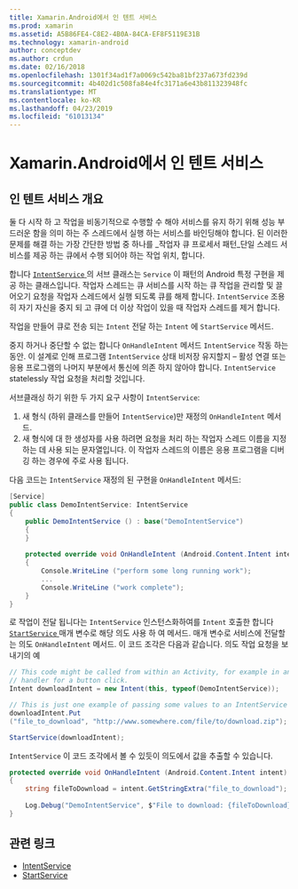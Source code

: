 ```yaml
---
title: Xamarin.Android에서 인 텐트 서비스
ms.prod: xamarin
ms.assetid: A5B86FE4-C8E2-4B0A-84CA-EF8F5119E31B
ms.technology: xamarin-android
author: conceptdev
ms.author: crdun
ms.date: 02/16/2018
ms.openlocfilehash: 1301f34ad1f7a0069c542ba81bf237a673fd239d
ms.sourcegitcommit: 4b402d1c508fa84e4fc3171a6e43b811323948fc
ms.translationtype: MT
ms.contentlocale: ko-KR
ms.lasthandoff: 04/23/2019
ms.locfileid: "61013134"
---
```

# <a name="intent-services-in-xamarinandroid"></a>Xamarin.Android에서 인 텐트 서비스

## <a name="intent-services-overview"></a>인 텐트 서비스 개요

둘 다 시작 하 고 작업을 비동기적으로 수행할 수 해야 서비스를 유지 하기 위해 성능 부드러운 함을 의미 하는 주 스레드에서 실행 하는 서비스를 바인딩해야 합니다. 된 이러한 문제를 해결 하는 가장 간단한 방법 중 하나를 _작업자 큐 프로세서 패턴_단일 스레드 서비스를 제공 하는 큐에서 수행 되어야 하는 작업 위치, 합니다. 

합니다 [ `IntentService` ](https://developer.xamarin.com/api/type/Android.App.IntentService/) 의 서브 클래스는 `Service` 이 패턴의 Android 특정 구현을 제공 하는 클래스입니다. 작업자 스레드는 큐 서비스를 시작 하는 큐 작업을 관리할 및 끌어오기 요청을 작업자 스레드에서 실행 되도록 큐를 해제 합니다. `IntentService` 조용히 자기 자신을 중지 되 고 큐에 더 이상 작업이 있을 때 작업자 스레드를 제거 합니다.
 
작업을 만들어 큐로 전송 되는 `Intent` 전달 하는 `Intent` 에 `StartService` 메서드.

중지 하거나 중단할 수 없는 합니다 `OnHandleIntent` 메서드 `IntentService` 작동 하는 동안. 이 설계로 인해 프로그램 `IntentService` 상태 비저장 유지할지 &ndash; 활성 연결 또는 응용 프로그램의 나머지 부분에서 통신에 의존 하지 않아야 합니다. `IntentService` statelessly 작업 요청을 처리할 것입니다.

서브클래싱 하기 위한 두 가지 요구 사항이 `IntentService`:

1. 새 형식 (하위 클래스를 만들어 `IntentService`)만 재정의 `OnHandleIntent` 메서드.
2. 새 형식에 대 한 생성자를 사용 하려면 요청을 처리 하는 작업자 스레드 이름을 지정 하는 데 사용 되는 문자열입니다. 이 작업자 스레드의 이름은 응용 프로그램을 디버깅 하는 경우에 주로 사용 됩니다.

다음 코드는 `IntentService` 재정의 된 구현을 `OnHandleIntent` 메서드:

```csharp
[Service]
public class DemoIntentService: IntentService
{
    public DemoIntentService () : base("DemoIntentService")
    {
    }
    
    protected override void OnHandleIntent (Android.Content.Intent intent)
    {
        Console.WriteLine ("perform some long running work");
        ...
        Console.WriteLine ("work complete");
    }
}
```

로 작업이 전달 됩니다는 `IntentService` 인스턴스화하여를 `Intent` 호출한 합니다 [ `StartService` ](https://developer.xamarin.com/api/member/Android.Content.Context.StartService/p/Android.Content.Intent/) 매개 변수로 해당 의도 사용 하 여 메서드. 매개 변수로 서비스에 전달할는 의도 `OnHandleIntent` 메서드. 이 코드 조각은 다음과 같습니다. 의도 작업 요청을 보내기의 예 

```csharp
// This code might be called from within an Activity, for example in an event
// handler for a button click.
Intent downloadIntent = new Intent(this, typeof(DemoIntentService));

// This is just one example of passing some values to an IntentService via the Intent:
downloadIntent.Put
("file_to_download", "http://www.somewhere.com/file/to/download.zip");

StartService(downloadIntent);
```

`IntentService` 이 코드 조각에서 볼 수 있듯이 의도에서 값을 추출할 수 있습니다.  

```csharp
protected override void OnHandleIntent (Android.Content.Intent intent)
{
    string fileToDownload = intent.GetStringExtra("file_to_download");
    
    Log.Debug("DemoIntentService", $"File to download: {fileToDownload}.");
}
```


## <a name="related-links"></a>관련 링크

- [IntentService](https://developer.xamarin.com/api/type/Android.App.IntentService/)
- [StartService](https://developer.xamarin.com/api/member/Android.Content.Context.StartService/p/Android.Content.Intent/)
